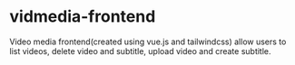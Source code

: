 # vidmedia-frontend
Video media frontend(created using vue.js and tailwindcss) allow users to list videos, delete video and subtitle, upload video and create subtitle.
